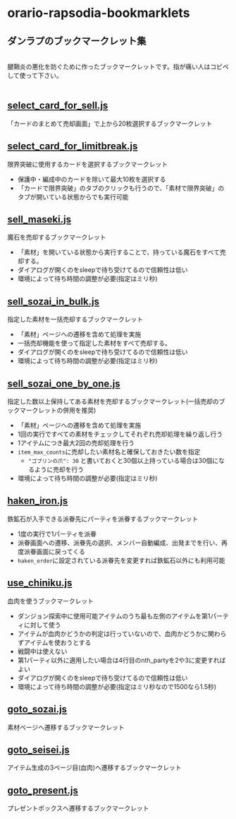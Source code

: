 # orario-rapsodia-bookmarklets
## ダンラプのブックマークレット集
</br>
腱鞘炎の悪化を防ぐために作ったブックマークレットです。指が痛い人はコピペして使って下さい。
</br>
</br>

## [select_card_for_sell.js](https://github.com/chiniku/orario-rapsodia-bookmarklets/blob/master/select_card_for_sell.js)
「カードのまとめて売却画面」で上から20枚選択するブックマークレット

## [select_card_for_limitbreak.js](https://github.com/chiniku/orario-rapsodia-bookmarklets/blob/master/select_card_for_limitbreak.js)
限界突破に使用するカードを選択するブックマークレット
- 保護中・編成中のカードを除いて最大10枚を選択する
- 「カードで限界突破」のタブのクリックも行うので、「素材で限界突破」のタブが開いている状態からでも実行可能

## [sell_maseki.js](https://github.com/chiniku/orario-rapsodia-bookmarklets/blob/master/sell_maseki.js)
魔石を売却するブックマークレット 
- 「素材」を開いている状態から実行することで、持っている魔石をすべて売却する。
- ダイアログが開くのをsleepで待ち受けてるので信頼性は低い
- 環境によって待ち時間の調整が必要(指定はミリ秒)

## [sell_sozai_in_bulk.js](https://github.com/chiniku/orario-rapsodia-bookmarklets/blob/master/sell_sozai_in_bulk.js)
指定した素材を一括売却するブックマークレット 
- 「素材」ページへの遷移を含めて処理を実施
- 一括売却機能を使って指定した素材をすべて売却する。
- ダイアログが開くのをsleepで待ち受けてるので信頼性は低い
- 環境によって待ち時間の調整が必要(指定はミリ秒)

## [sell_sozai_one_by_one.js](https://github.com/chiniku/orario-rapsodia-bookmarklets/blob/master/sell_sozai_one_by_one.js)
指定した数以上保持してある素材を売却するブックマークレット(一括売却のブックマークレットの併用を推奨)
- 「素材」ページへの遷移を含めて処理を実施
- 1回の実行ですべての素材をチェックしてそれぞれ売却処理を繰り返し行う
- 1アイテムにつき最大2回の売却処理を行う
- `item_max_counts`に売却したい素材名と確保しておきたい数を指定
  - `"ゴブリンの爪": 30` と書いておくと30個以上持っている場合は30個になるように売却を行う
- 環境によって待ち時間の調整が必要(指定はミリ秒)

## [haken_iron.js](https://github.com/chiniku/orario-rapsodia-bookmarklets/blob/master/haken_iron.js)
鉄鉱石が入手できる派眷先にパーティを派眷するブックマークレット
- 1度の実行で1パーティを派眷
- 派眷画面への遷移、派眷先の選択、メンバー自動編成、出発までを行い、再度派眷画面に戻ってくる
- `haken_order`に設定されている派眷先を変更すれば鉄鉱石以外にも利用可能

## [use_chiniku.js](https://github.com/chiniku/orario-rapsodia-bookmarklets/blob/master/use_chiniku.js)
血肉を使うブックマークレット 
- ダンジョン探索中に使用可能アイテムのうち最も左側のアイテムを第1パーティに対して使う
- アイテムが血肉かどうかの判定は行っていないので、血肉かどうかに関わらずアイテムを使おうとする
- 戦闘中は使えない
- 第1パーティ以外に適用したい場合は4行目のnth_partyを2や3に変更すればよい
- ダイアログが開くのをsleepで待ち受けてるので信頼性は低い
- 環境によって待ち時間の調整が必要(指定はミリ秒なので1500なら1.5秒)

## [goto_sozai.js](https://github.com/chiniku/orario-rapsodia-bookmarklets/blob/master/goto_sozai.js)
素材ページへ遷移するブックマークレット 

## [goto_seisei.js](https://github.com/chiniku/orario-rapsodia-bookmarklets/blob/master/goto_seisei.js)
アイテム生成の3ページ目(血肉)へ遷移するブックマークレット 

## [goto_present.js](https://github.com/chiniku/orario-rapsodia-bookmarklets/blob/master/goto_present.js)
プレゼントボックスへ遷移するブックマークレット 

